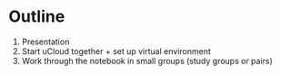 # Outline
1. Presentation
2. Start uCloud together + set up virtual environment
3. Work through the notebook in small groups (study groups or pairs)

